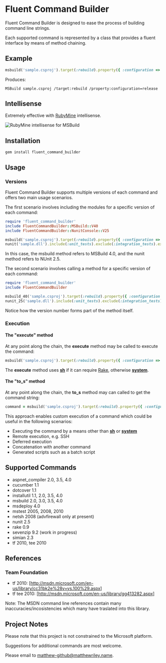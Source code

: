 # Fluent Command Builder

Fluent Command Builder is designed to ease the process of building command line strings.

Each supported command is represented by a class that provides a fluent interface by means of method chaining.

## Example

```ruby
msbuild('sample.csproj').target(:rebuild).property({ :configuration => :release })
```

Produces:

    MSBuild sample.csproj /target:rebuild /property:configuration=release

## Intellisense

Extremely effective with [RubyMine](http://www.jetbrains.com/ruby/) intellisense.

![RubyMine intellisense for MSBuild](https://github.com/mattriley/fluent_command_builder/raw/master/readme/msbuild_intellisense.png)

## Installation

    gem install fluent_command_builder

## Usage

### Versions

Fluent Command Builder supports multiple versions of each command and offers two main usage scenarios.

The first scenario involves including the modules for a specific version of each command:

```ruby
require 'fluent_command_builder'
include FluentCommandBuilder::MSBuild::V40
include FluentCommandBuilder::NunitConsole::V25

msbuild('sample.csproj').target(:rebuild).property({ :configuration => :release }).execute
nunit('sample.dll').include(:unit_tests).exclude(:integration_tests).execute
```

In this case, the msbuild method refers to MSBuild 4.0, and the nunit method refers to NUnit 2.5.

The second scenario involves calling a method for a specific version of each command:

```ruby
require 'fluent_command_builder'
include FluentCommandBuilder

msbuild_40('sample.csproj').target(:rebuild).property({ :configuration => :release }).execute
nunit_25('sample.dll').include(:unit_tests).exclude(:integration_tests).execute
```

Notice how the version number forms part of the method itself.

### Execution

#### The "execute" method

At any point along the chain, the __execute__ method may be called to execute the command:

```ruby
msbuild('sample.csproj').target(:rebuild).property({ :configuration => :release }).execute
```

The __execute__ method uses __[sh]__ if it can require [Rake], otherwise __[system]__.

#### The "to_s" method

At any point along the chain, the __to_s__ method may can called to get the command string:

```ruby
command = msbuild('sample.csproj').target(:rebuild).property({ :configuration => :release }).to_s
```

This approach enables custom execution of a command which could be useful in the following scenarios:

- Executing the command by a means other than __[sh]__ or __[system]__
- Remote execution, e.g. SSH
- Deferred execution
- Concatenation with another command
- Generated scripts such as a batch script

[sh]: http://rake.rubyforge.org/classes/FileUtils.html#M000018
[Rake]: http://rake.rubyforge.org/
[system]: http://www.ruby-doc.org/core-1.9.3/Kernel.html#method-i-system

## Supported Commands

- aspnet_compiler 2.0, 3.5, 4.0
- cucumber 1.1
- dotcover 1.1
- installutil 1.1, 2.0, 3.5, 4.0
- msbuild 2.0, 3.0, 3.5, 4.0
- msdeploy 4.0
- mstest 2005, 2008, 2010
- netsh 2008 (advfirewall only at present)
- nunit 2.5
- rake 0.9
- sevenzip 9.2 (work in progress)
- simian 2.3
- tf 2010, tee 2010

## References

### Team Foundation

- tf 2010: [http://msdn.microsoft.com/en-us/library/cc31bk2e%28v=vs.100%29.aspx]
- tf tee 2010: [http://msdn.microsoft.com/en-us/library/gg413282.aspx]

Note: The MSDN command line references contain many inaccuracies/incosistencies which many have traslated into this library.

## Project Notes

Please note that this project is not constrained to the Microsoft platform.

Suggestions for additional commands are most welcome.

Please email to matthew-github@matthewriley.name.